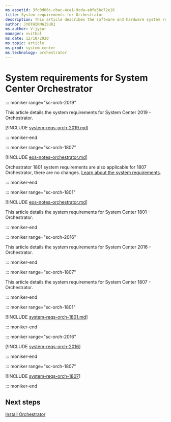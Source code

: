 ```yaml
---
ms.assetid: 3fc0d06c-cbac-4ca1-9cda-a0fe5bc72e16
title: System requirements for Orchestrator
description: This article describes the software and hardware system requirements for System Center Orchestrator.
author: JYOTHIRMAISURI
ms.author: V-jysur
manager: vvithal
ms.date: 12/18/2020
ms.topic: article
ms.prod: system-center
ms.technology: orchestrator
---
```


# System requirements for System Center Orchestrator

::: moniker range="sc-orch-2019"

This article details the system requirements for System Center 2019 - Orchestrator.

[!INCLUDE [system-reqs-orch-2019.md](../includes/system-reqs-orch-2019.md)]

::: moniker-end

::: moniker range="sc-orch-1807"

[!INCLUDE [eos-notes-orchestrator.md](../includes/eos-notes-orchestrator.md)]

Orchestrator 1801 system requirements are also applicable for 1807 Orchestrator, there are no changes. [Learn about the system requirements](https://docs.microsoft.com/system-center/orchestrator/system-requirements-orch?view=sc-orch-1801).

::: moniker-end

::: moniker range="sc-orch-1801"

[!INCLUDE [eos-notes-orchestrator.md](../includes/eos-notes-orchestrator.md)]

This article details the system requirements for System Center 1801 - Orchestrator.

::: moniker-end

::: moniker range="sc-orch-2016"

This article details the system requirements for System Center 2016 - Orchestrator.

::: moniker-end

::: moniker range="sc-orch-1807"

This article details the system requirements for System Center 1807 - Orchestrator.

::: moniker-end

::: moniker range="sc-orch-1801"

[!INCLUDE [system-reqs-orch-1801.md](../includes/system-reqs-orch-1801.md)]

::: moniker-end

::: moniker range="sc-orch-2016"

[!INCLUDE [system-reqs-orch-2016](../includes/system-reqs-orch-2016.md)]

::: moniker-end

::: moniker range="sc-orch-1807"

[!INCLUDE [system-reqs-orch-1807](../includes/system-reqs-orch-1807.md)]

::: moniker-end

## Next steps
[Install Orchestrator](install.md)
